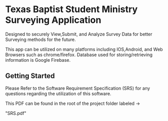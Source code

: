 # Texas Baptist Student Ministry Surveying Application

Designed to securely View,Submit, and Analyze Survey Data for better
Surveying methods for the future.

This app can be utilized on many platforms including IOS,Android, and Web Browsers such as chrome/firefox.
Database used for storing/retrieving information is Google Firebase.

## Getting Started

Please Refer to the Software Requirement Specification (SRS) for any questions regarding the utilization of this software.

This PDF can be found in the root of the project folder labeled ->

"SRS.pdf"
